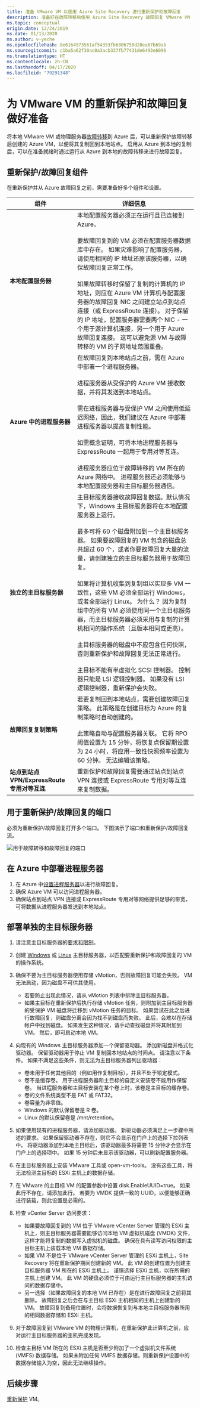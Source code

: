 ```yaml
---
title: 准备 VMware VM 以使用 Azure Site Recovery 进行重新保护和故障回复
description: 准备好在故障转移后使用 Azure Site Recovery 故障回复 VMware VM
ms.topic: conceptual
origin.date: 12/24/2019
ms.date: 01/13/2020
ms.author: v-yeche
ms.openlocfilehash: 8e6164573561af54353fb6806750d28ea67b69ab
ms.sourcegitcommit: c1ba5a62f30ac0a3acb337fb77431de6493e6096
ms.translationtype: HT
ms.contentlocale: zh-CN
ms.lasthandoff: 04/17/2020
ms.locfileid: "79291348"
---
```

# <a name="prepare-for-reprotection-and-failback-of-vmware-vms"></a>为 VMware VM 的重新保护和故障回复做好准备

将本地 VMware VM 或物理服务器[故障转移](site-recovery-failover.md)到 Azure 后，可以重新保护故障转移后创建的 Azure VM，以便将其复制回到本地站点。 启用从 Azure 到本地的复制后，可以在准备就绪时通过运行从 Azure 到本地的故障转移来进行故障回复。


<!--Not Avaialble on [!VIDEO https://channel9.msdn.com/Series/Azure-Site-Recovery/VMware-to-Azure-with-ASR-Video5-Failback-from-Azure-to-On-premises/player]-->

## <a name="reprotectionfailback-components"></a>重新保护/故障回复组件

在重新保护并从 Azure 故障回复之前，需要准备好多个组件和设置。

组件 | **详细信息**
--- | ---
**本地配置服务器** | 本地配置服务器必须正在运行且已连接到 Azure。<br/><br/> 要故障回复到的 VM 必须在配置服务器数据库中存在。 如果灾难影响了配置服务器，请使用相同的 IP 地址还原该服务器，以确保故障回复正常工作。<br/><br/>  如果故障转移时保留了复制的计算机的 IP 地址，则应在 Azure VM 计算机与配置服务器的故障回复 NIC 之间建立站点到站点连接（或 ExpressRoute 连接）。 对于保留的 IP 地址，配置服务器需要两个 NIC - 一个用于源计算机连接，另一个用于 Azure 故障回复连接。 这可以避免源 VM 与故障转移的 VM 的子网地址范围重叠。
**Azure 中的进程服务器** | 在故障回复到本地站点之前，需在 Azure 中部署一个进程服务器。<br/><br/> 进程服务器从受保护的 Azure VM 接收数据，并将其发送到本地站点。<br/><br/> 需在进程服务器与受保护 VM 之间使用低延迟网络，因此，我们建议在 Azure 中部署进程服务器以提高复制性能。<br/><br/> 如需概念证明，可将本地进程服务器与 ExpressRoute 一起用于专用对等互连。<br/><br/> 进程服务器应位于故障转移的 VM 所在的 Azure 网络中。 进程服务器还必须能够与本地配置服务器和主目标服务器通信。
**独立的主目标服务器** | 主目标服务器接收故障回复数据。默认情况下，Windows 主目标服务器将在本地配置服务器上运行。<br/><br/> 最多可将 60 个磁盘附加到一个主目标服务器。 如果要故障回复的 VM 包含的磁盘总共超过 60 个，或者你要故障回复大量的流量，请创建独立的主目标服务器用于故障回复。<br/><br/> 如果将计算机收集到复制组以实现多 VM 一致性，这些 VM 必须全部运行 Windows，或者全部运行 Linux。 为什么？ 因为复制组中的所有 VM 必须使用同一个主目标服务器，而主目标服务器必须采用与复制的计算机相同的操作系统（且版本相同或更高）。<br/><br/> 主目标服务器的磁盘中不应包含任何快照，否则重新保护和故障回复无法正常进行。<br/><br/> 主目标不能有半虚拟化 SCSI 控制器。 控制器只能是 LSI 逻辑控制器。 如果没有 LSI 逻辑控制器，重新保护会失败。
**故障回复复制策略** | 若要复制回到本地站点，需要创建故障回复策略。 此策略是在创建目标为 Azure 的复制策略时自动创建的。<br/><br/> 此策略自动与配置服务器关联。 它将 RPO 阈值设置为 15 分钟，将恢复点保留期设置为 24 小时，将应用一致性快照频率设置为 60 分钟。 无法编辑该策略。 
**站点到站点 VPN/ExpressRoute 专用对等互连** | 重新保护和故障回复需要通过站点到站点 VPN 连接或 ExpressRoute 专用对等互连来复制数据。 

## <a name="ports-for-reprotectionfailback"></a>用于重新保护/故障回复的端口

必须为重新保护/故障回复打开多个端口。 下图演示了端口和重新保护/故障回复流。

![用于故障转移和故障回复的端口](./media/vmware-azure-reprotect/failover-failback.png)

## <a name="deploy-a-process-server-in-azure"></a>在 Azure 中部署进程服务器

1. 在 Azure 中[设置进程服务器](vmware-azure-set-up-process-server-azure.md)以进行故障回复。
2. 确保 Azure VM 可以访问进程服务器。 
3. 确保站点到站点 VPN 连接或 ExpressRoute 专用对等网络提供足够的带宽，可将数据从进程服务器发送到本地站点。

## <a name="deploy-a-separate-master-target-server"></a>部署单独的主目标服务器

1. 请注意主目标服务器的[要求和限制](#reprotectionfailback-components)。
2. 创建 [Windows](site-recovery-plan-capacity-vmware.md#deploy-additional-master-target-servers) 或 [Linux](vmware-azure-install-linux-master-target.md) 主目标服务器，以匹配要重新保护和故障回复的 VM 的操作系统。
3. 确保不要为主目标服务器使用存储 vMotion，否则故障回复可能会失败。 VM 无法启动，因为磁盘不可供其使用。
    - 若要防止出现此情况，请从 vMotion 列表中排除主目标服务器。
    - 如果主目标在重新保护后执行存储 vMotion 任务，则附加到主目标服务器的受保护 VM 磁盘将迁移到 vMotion 任务的目标。 如果尝试在此之后进行故障回复，则磁盘分离会因为找不到磁盘而失败。 此后，会难以在存储帐户中找到磁盘。 如果发生这种情况，请手动查找磁盘并将其附加到 VM。 然后，即可启动本地 VM。

4. 向现有的 Windows 主目标服务器添加一个保留驱动器。 添加新磁盘并格式化驱动器。 保留驱动器用于停止 VM 复制回本地站点的时间点。 请注意以下条件。 如果不满足这些条件，则无法为主目标服务器列出驱动器：
    - 卷未用于任何其他目的（例如用作复制目标），并且不处于锁定模式。
    - 卷不是缓存卷。 用于进程服务器和主目标的自定义安装卷不能用作保留卷。 当进程服务器和主目标安装在某个卷上时，该卷是主目标的缓存卷。
    - 卷的文件系统类型不是 FAT 或 FAT32。
    - 卷容量为非零值。
    - Windows 的默认保留卷是 R 卷。
    - Linux 的默认保留卷是 /mnt/retention。

5. 如果使用现有的进程服务器，请添加驱动器。 新驱动器必须满足上一步骤中所述的要求。 如果保留驱动器不存在，则它不会显示在门户上的选择下拉列表中。 将驱动器添加到本地主目标后，该驱动器最多将需要 15 分钟才会显示在门户上的选择项中。 如果 15 分钟后未显示该驱动器，可以刷新配置服务器。
6. 在主目标服务器上安装 VMware 工具或 open-vm-tools。 没有这些工具，将无法检测主目标的 ESXi 主机上的数据存储。
7. 在 VMware 的主目标 VM 的配置参数中设置 disk.EnableUUID=true。 如果此行不存在，请添加此行。 若要为 VMDK 提供一致的 UUID，以便能够正确进行装载，则此设置是必需的。
8. 检查 vCenter Server 访问要求：
    - 如果要故障回复到的 VM 位于 VMware vCenter Server 管理的 ESXi 主机上，则主目标服务器需要能够访问本地 VM 虚拟机磁盘 (VMDK) 文件，这样才能将复制的数据写入虚拟机的磁盘。 确保在具有读写访问权限的主目标主机上装载本地 VM 数据存储。
    - 如果 VM 不是位于 VMware vCenter Server 管理的 ESXi 主机上，Site Recovery 将在重新保护期间创建新的 VM。 此 VM 的创建位置为创建主目标服务器 VM 所在的 ESXi 主机上。 谨慎选择 ESXi 主机，以在所需的主机上创建 VM。 此 VM 的硬盘必须位于可由运行主目标服务器的主机访问的数据存储中。
    - 另一选择（如果故障回复的本地 VM 已存在）是在进行故障回复之前将其删除。 故障回复之后会在与主目标 ESXi 主机相同的主机上创建新的 VM。 故障回复到备用位置时，会将数据恢复到与本地主目标服务器所用的相同数据存储和 ESXi 主机。
9. 对于故障回复到 VMware VM 的物理计算机，在重新保护此计算机之前，应对运行主目标服务器的主机完成发现。
10. 检查主目标 VM 所在的 ESXi 主机是否至少附加了一个虚拟机文件系统 (VMFS) 数据存储。 如果未附加任何 VMFS 数据存储，则重新保护设置中的数据存储输入为空，因此无法继续操作。

## <a name="next-steps"></a>后续步骤

[重新保护](vmware-azure-reprotect.md) VM。

<!-- Update_Description: new article about vmware azure prepare failback -->
<!--NEW.date: 01/13/2020-->